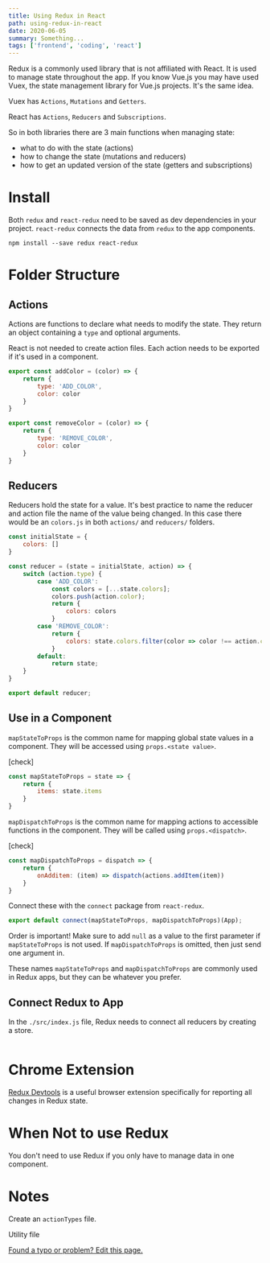 ```yaml
---
title: Using Redux in React
path: using-redux-in-react
date: 2020-06-05
summary: Something...
tags: ['frontend', 'coding', 'react']
---
```


Redux is a commonly used library that is not affiliated with React. It is used to manage state throughout the app. If you know Vue.js you may have used Vuex, the state management library for Vue.js projects. It's the same idea.

Vuex has `Actions`, `Mutations` and `Getters`.

React has `Actions`, `Reducers` and `Subscriptions`.

So in both libraries there are 3 main functions when managing state:
- what to do with the state (actions)
- how to change the state (mutations and reducers)
- how to get an updated version of the state (getters and subscriptions)

# Install

Both `redux` and `react-redux` need to be saved as dev dependencies in your project. `react-redux` connects the data from `redux` to the app components.

```
npm install --save redux react-redux
```

# Folder Structure

## Actions

Actions are functions to declare what needs to modify the state. They return an object containing a `type` and optional arguments.

React is not needed to create action files. Each action needs to be exported if it's used in a component.
```js
export const addColor = (color) => {
    return {
        type: 'ADD_COLOR',
        color: color
    }
}

export const removeColor = (color) => {
    return {
        type: 'REMOVE_COLOR',
        color: color
    }
}
```

## Reducers

Reducers hold the state for a value. It's best practice to name the reducer and action file the name of the value being changed. In this case there would be an `colors.js` in both `actions/` and `reducers/` folders.

```js
const initialState = {
    colors: []
}

const reducer = (state = initialState, action) => {
    switch (action.type) {
        case 'ADD_COLOR':
            const colors = [...state.colors];
            colors.push(action.color);
            return {
                colors: colors
            }
        case 'REMOVE_COLOR':
            return {
                colors: state.colors.filter(color => color !== action.color)
            }
        default:
            return state;
    }
}

export default reducer;
```

## Use in a Component

`mapStateToProps` is the common name for mapping global state values in a component. They will be accessed using `props.<state value>`.

[check]
```js
const mapStateToProps = state => {
    return {
        items: state.items
    }
}
```

`mapDispatchToProps` is the common name for mapping actions to accessible functions in the component. They will be called using `props.<dispatch>`.

[check]
```js
const mapDispatchToProps = dispatch => {
    return {
        onAdditem: (item) => dispatch(actions.addItem(item))
    }
}
```

Connect these with the `connect` package from `react-redux`.

```js
export default connect(mapStateToProps, mapDispatchToProps)(App);
```

Order is important! Make sure to add `null` as a value to the first parameter if `mapStateToProps` is not used. If `mapDispatchToProps` is omitted, then just send one argument in.

These names `mapStateToProps` and `mapDispatchToProps` are commonly used in Redux apps, but they can be whatever you prefer.

## Connect Redux to App

In the `./src/index.js` file, Redux needs to connect all reducers by creating a store.

```js

```

# Chrome Extension

[Redux Devtools](https://github.com/zalmoxisus/redux-devtools-extension) is a useful browser extension specifically for reporting all changes in Redux state.

# When Not to use Redux

You don't need to use Redux if you only have to manage data in one component.

# Notes

Create an `actionTypes` file.

Utility file


[Found a typo or problem? Edit this page.](https://github.com/Dana94/website/blob/master/blog/2020-06-05-using-vue-apollo-in-vuejs.md)
